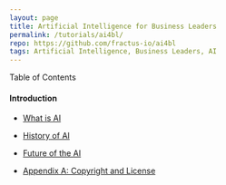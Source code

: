 ```yaml
---
layout: page
title: Artificial Intelligence for Business Leaders
permalink: /tutorials/ai4bl/
repo: https://github.com/fractus-io/ai4bl
tags: Artificial Intelligence, Business Leaders, AI
---
```


Table of Contents

#### Introduction

* [What is AI](/tutorials/ai4bl/what-is-ai)
* [History of AI](/tutorials/ai4bl/history-of-ai)
* [Future of the AI](/tutorials/ai4bl/future-of-ai)

* [Appendix A: Copyright and License](/tutorials/ai4bl/license/)
